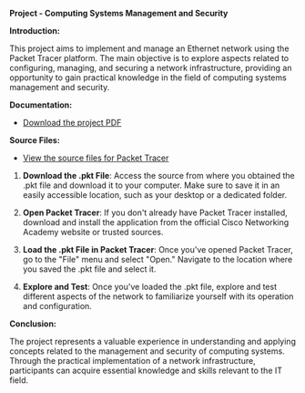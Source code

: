 **Project - Computing Systems Management and Security**

**Introduction:**

This project aims to implement and manage an Ethernet network using the Packet Tracer platform. The main objective is to explore aspects related to configuring, managing, and securing a network infrastructure, providing an opportunity to gain practical knowledge in the field of computing systems management and security.

**Documentation:**

- [Download the project PDF](https://github.com/cornelber/sys-management-security-project/blob/main/Computing%20Systems%20Management%20and%20Security.pdf)

**Source Files:**

- [View the source files for Packet Tracer](https://github.com/cornelber/sys-management-security-project/tree/main/src)

1. **Download the .pkt File**: Access the source from where you obtained the .pkt file and download it to your computer. Make sure to save it in an easily accessible location, such as your desktop or a dedicated folder.

2. **Open Packet Tracer**: If you don't already have Packet Tracer installed, download and install the application from the official Cisco Networking Academy website or trusted sources.

3. **Load the .pkt File in Packet Tracer**: Once you've opened Packet Tracer, go to the "File" menu and select "Open." Navigate to the location where you saved the .pkt file and select it.

4. **Explore and Test**: Once you've loaded the .pkt file, explore and test different aspects of the network to familiarize yourself with its operation and configuration.

**Conclusion:**

The project represents a valuable experience in understanding and applying concepts related to the management and security of computing systems. Through the practical implementation of a network infrastructure, participants can acquire essential knowledge and skills relevant to the IT field.

